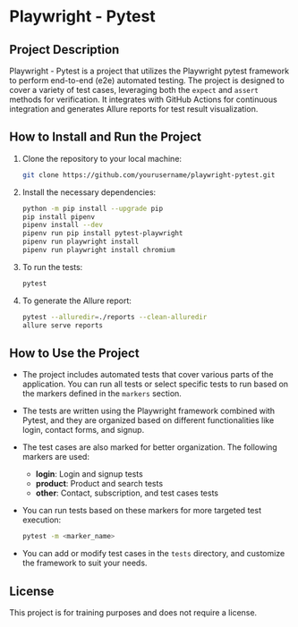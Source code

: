 # Playwright - Pytest

## Project Description

Playwright - Pytest is a project that utilizes the Playwright pytest framework to perform end-to-end (e2e) automated testing. The project is designed to cover a variety of test cases, leveraging both the `expect` and `assert` methods for verification. It integrates with GitHub Actions for continuous integration and generates Allure reports for test result visualization.

## How to Install and Run the Project

1. Clone the repository to your local machine:

   ```bash
   git clone https://github.com/yourusername/playwright-pytest.git
   ```

2. Install the necessary dependencies:

   ```bash
   python -m pip install --upgrade pip
   pip install pipenv
   pipenv install --dev
   pipenv run pip install pytest-playwright
   pipenv run playwright install
   pipenv run playwright install chromium
   ```

3. To run the tests:

   ```bash
   pytest
   ```

4. To generate the Allure report:
   ```bash
   pytest --alluredir=./reports --clean-alluredir
   allure serve reports
   ```

## How to Use the Project

- The project includes automated tests that cover various parts of the application. You can run all tests or select specific tests to run based on the markers defined in the `markers` section.
- The tests are written using the Playwright framework combined with Pytest, and they are organized based on different functionalities like login, contact forms, and signup.
- The test cases are also marked for better organization. The following markers are used:

  - **login**: Login and signup tests
  - **product**: Product and search tests
  - **other**: Contact, subscription, and test cases tests

- You can run tests based on these markers for more targeted test execution:

  ```bash
  pytest -m <marker_name>
  ```

- You can add or modify test cases in the `tests` directory, and customize the framework to suit your needs.

## License

This project is for training purposes and does not require a license.

